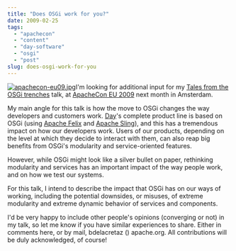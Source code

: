 ```yaml
---
title: "Does OSGi work for you?"
date: 2009-02-25
tags: 
  - "apachecon"
  - "content"
  - "day-software"
  - "osgi"
  - "post"
slug: does-osgi-work-for-you
---
```


[![apachecon-eu09.jpg](/assets/images/apachecon-eu09.jpg)](http://www.eu.apachecon.com/c/aceu2009/speakers/26)I'm looking for additional input for my [Tales from the OSGi trenches](http://www.eu.apachecon.com/c/aceu2009/sessions/189) talk, at [ApacheCon EU 2009](http://www.eu.apachecon.com/c/aceu2009) next month in Amsterdam.

My main angle for this talk is how the move to OSGi changes the way developers and customers work. [Day](http://www.day.com)'s complete product line is based on OSGi (using [Apache Felix](http://felix.apache.org) and [Apache Sling](http://incubator.apache.org/)), and this has a tremendous impact on how our developers work. Users of our products, depending on the level at which they decide to interact with them, can also reap big benefits from OSGi's modularity and service-oriented features.

However, while OSGi might look like a silver bullet on paper, rethinking modularity and services has an important impact of the way people work, and on how we test our systems.

For this talk, I intend to describe the impact that OSGi has on our ways of working, including the potential downsides, or misuses, of extreme modularity and extreme dynamic behavior of services and components.

I'd be very happy to include other people's opinions (converging or not) in my talk, so let me know if you have similar experiences to share. Either in comments here, or by mail, bdelacretaz () apache.org. All contributions will be duly acknowledged, of course!
